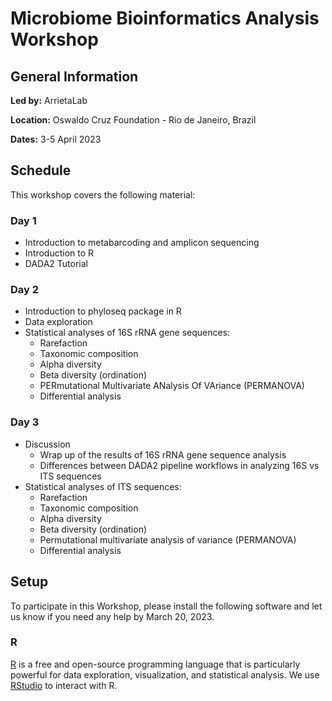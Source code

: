 # Microbiome Bioinformatics Analysis Workshop

<h2 id="general">General Information</h2>

<p id="by">
  <strong>Led by:</strong>
  ArrietaLab
</p>

<p id="loc">
  <strong>Location:</strong>
  Oswaldo Cruz Foundation - Rio de Janeiro, Brazil
</p>

<p id="date">
  <strong>Dates:</strong>
  3-5 April 2023
</p>

<h2 id="schedule">Schedule</h2>
<p id="note">
This workshop covers the following material:
</p>


<h3 id="day1">Day 1</h3>

 - Introduction to metabarcoding and amplicon sequencing
 - Introduction to R
 - DADA2 Tutorial 

<h3 id="day2">Day 2</h3>

  - Introduction to phyloseq package in R
  - Data exploration
  - Statistical analyses of 16S rRNA gene sequences: 
    - Rarefaction 
    - Taxonomic composition 
    - Alpha diversity 
    - Beta diversity (ordination)
    - PERmutational Multivariate ANalysis Of VAriance (PERMANOVA)
    - Differential analysis 

<h3 id="day3">Day 3</h3>

  - Discussion
    - Wrap up of the results of 16S rRNA gene sequence analysis 
    - Differences between DADA2 pipeline workflows in analyzing 16S vs ITS sequences  
  - Statistical analyses of ITS sequences: 
    - Rarefaction 
    - Taxonomic composition 
    - Alpha diversity 
    - Beta diversity (ordination)
    - Permutational multivariate analysis of variance (PERMANOVA)
    - Differential analysis 
    
 
<h2 id="setup">Setup</h2> 
To participate in this Workshop, please install the following software and let us know if you need any help by March 20, 2023.

<div id="r">
  <h3>R</h3>
  <p>
    <a href="http://www.r-project.org">R</a> is a free and open-source programming language that is particularly powerful for data exploration, visualization, and statistical analysis. We use <a href="http://www.rstudio.com/">RStudio</a> to interact with R.
  </p>


    
 
